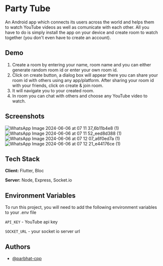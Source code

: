 
# Party Tube

An Android app which connects its users across the world and helps them to watch YouTube videos as well as comunicate with each other. All you have to do is simply install the app on your device and create room to watch together (you don't even have to create an account).

## Demo

1. Create a room by entering your name, room name and you can either generate random room id or enter your own room id.
2. Click on create button, a dialog box will appear there you can share your room id with others using any app/platform. After sharing your room id with your friends, click on create & join room.
3. It will navigate you to your created room.
4. In room you can chat with others and choose any YouTube video to watch.
## Screenshots
![WhatsApp Image 2024-06-06 at 07 11 37_6b11b4e8 (1)](https://github.com/parbhat-cpp/partytube-app/assets/83265789/afb4c573-2044-461d-b4b9-e0cb16d5d64e)
![WhatsApp Image 2024-06-06 at 07 11 52_eed8d388 (1)](https://github.com/parbhat-cpp/partytube-app/assets/83265789/ab4c12eb-5ce6-4473-834d-fa07602c1546)
![WhatsApp Image 2024-06-06 at 07 12 07_a6f0ed7a (1)](https://github.com/parbhat-cpp/partytube-app/assets/83265789/abd99bc9-bc70-4ea3-aa64-b98c8763cb7e)
![WhatsApp Image 2024-06-06 at 07 12 21_e44176ce (1)](https://github.com/parbhat-cpp/partytube-app/assets/83265789/e17e73c5-5218-44c6-8f5e-e5e34095a530)

## Tech Stack

**Client:** Flutter, Bloc

**Server:** Node, Express, Socket.io


## Environment Variables

To run this project, you will need to add the following environment variables to your .env file

`API_KEY` - YouTube api key

`SOCKET_URL` - your socket io server url
    
## Authors

- [@parbhat-cpp](https://www.github.com/parbhat-cpp)

